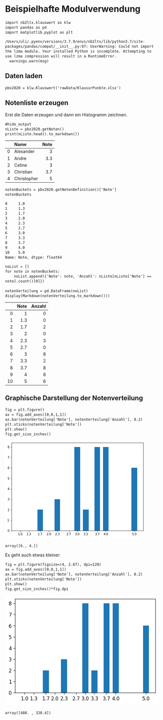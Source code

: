 # Beispielhafte Modulverwendung



```
import nb2ltx.klauswert as klw
import pandas as pd
import matplotlib.pyplot as plt
```

    /Users/uli/.pyenv/versions/3.7.9/envs/nb2ltx/lib/python3.7/site-packages/pandas/compat/__init__.py:97: UserWarning: Could not import the lzma module. Your installed Python is incomplete. Attempting to use lzma compression will result in a RuntimeError.
      warnings.warn(msg)
    

## Daten laden

```
pbx2020 = klw.Klauswert('rawData/KlausurPunkte.xlsx')
```

## Notenliste erzeugen
Erst die Daten erzeugen und dann ein Histogramm zeichnen.

```
#hide_output
nListe = pbx2020.getNoten()
print(nListe.head().to_markdown())
```

|    | Name        |   Note |
|---:|:------------|-------:|
|  0 | Alexander   |    3   |
|  1 | Andre       |    3.3 |
|  2 | Celine      |    3   |
|  3 | Christian   |    3.7 |
|  4 | Christopher |    5   |

```
notenBuckets = pbx2020.getNotenDefinition()['Note']
notenBuckets
```




    0     1.0
    1     1.3
    2     1.7
    3     2.0
    4     2.3
    5     2.7
    6     3.0
    7     3.3
    8     3.7
    9     4.0
    10    5.0
    Name: Note, dtype: float64



```
noList = []
for note in notenBuckets:
    noList.append({'Note': note, 'Anzahl': nListe[nListe['Note'] == note].count()[0]})

notenVerteilung = pd.DataFrame(noList)
display(Markdown(notenVerteilung.to_markdown()))
```


|    |   Note |   Anzahl |
|---:|-------:|---------:|
|  0 |    1   |        0 |
|  1 |    1.3 |        0 |
|  2 |    1.7 |        2 |
|  3 |    2   |        0 |
|  4 |    2.3 |        3 |
|  5 |    2.7 |        0 |
|  6 |    3   |        8 |
|  7 |    3.3 |        2 |
|  8 |    3.7 |        8 |
|  9 |    4   |        8 |
| 10 |    5   |        6 |


## Graphische Darstellung der Notenverteilung

```
fig = plt.figure()
ax = fig.add_axes([0,0,1,1])
ax.bar(notenVerteilung['Note'], notenVerteilung['Anzahl'], 0.2)
plt.xticks(notenVerteilung['Note'])
plt.show()
fig.get_size_inches()
```


![png](31_klauswertTests_files/output_9_0.png)





    array([6., 4.])



Es geht auch etwas kleiner:

```
fig = plt.figure(figsize=(4, 2.67), dpi=120)
ax = fig.add_axes([0,0,1,1])
ax.bar(notenVerteilung['Note'], notenVerteilung['Anzahl'], 0.2)
plt.xticks(notenVerteilung['Note'])
plt.show()
fig.get_size_inches()*fig.dpi
```


![png](31_klauswertTests_files/output_11_0.png)





    array([480. , 320.4])


